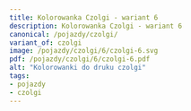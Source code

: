 ```yaml
---
title: Kolorowanka Czolgi - wariant 6
description: Kolorowanka Czolgi - wariant 6
canonical: /pojazdy/czolgi/
variant_of: czolgi
image: /pojazdy/czolgi/6/czolgi-6.svg
pdf: /pojazdy/czolgi/6/czolgi-6.pdf
alt: "Kolorowanki do druku czolgi"
tags:
- pojazdy
- czolgi
---
```

